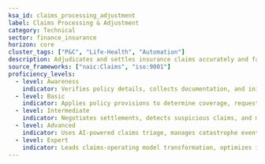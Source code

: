 ```yaml
---
ksa_id: claims_processing_adjustment
label: Claims Processing & Adjustment
category: Technical
sector: finance_insurance
horizon: core
cluster_tags: ["P&C", "Life-Health", "Automation"]
description: Adjudicates and settles insurance claims accurately and fairly, leveraging technology and data to enhance customer satisfaction and operational efficiency.
source_frameworks: ["naic:Claims", "iso:9001"]
proficiency_levels:
  - level: Awareness
    indicator: Verifies policy details, collects documentation, and initiates claims files.
  - level: Basic
    indicator: Applies policy provisions to determine coverage, requests additional information, and communicates decisions.
  - level: Intermediate
    indicator: Negotiates settlements, detects suspicious claims, and meets cycle-time targets.
  - level: Advanced
    indicator: Uses AI-powered claims triage, manages catastrophe events, and coordinates litigation.
  - level: Expert
    indicator: Leads claims-operating model transformation, optimizes indemnity/payment leakage, and shapes customer-experience strategy.
---
```

